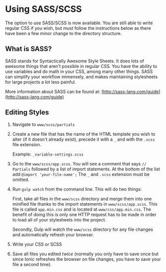 # Using SASS/SCSS

The option to use SASS/SCSS is now available. You are still able to write regular CSS if you wish, but must follow the instructions below as there have been a few minor change to the directory structure.

## What is SASS?
SASS stands for Syntactically Awesome Style Sheets. It does lots of awesome things that aren't possible in regular CSS. You have the ability to use variables and do math in your CSS, among many other things. SASS can simplify your workflow immensely, and makes maintaining stylesheets for large projects a lot less painful. 

More information about SASS can be found at: [http://sass-lang.com/guide](http://sass-lang.com/guide)

## Editing Styles
1. Navigate to `www/scss/partials`
2. Create a new file that has the name of the HTML template you wish to alter (if it doesn't already exist), precede it with a `_` and with the `.scss` file extension.

    Example: `_variable-settings.scss`

3. Go to the `www/scss/app.scss`. You will see a comment that says `// Partials` followed by a list of import statements. At the bottom of the list add `@import 'your-file-name';` The `_` and `.scss` extension must be omitted. 
4. Run `gulp watch` from the command line. This will do two things:

    First, take all files in the `www/scss` directory and merge them into one minified file thanks to the import statements in `www/scss/app.scss`. This file is called `app.min.css` and is located at `www/css/app.min.css`. The benefit of doing this is only one HTTP request has to be made in order to load all of your stylesheets into the project.

    Secondly, Gulp will watch the `www/scss` directory for any file changes and automatically refresh your browser.

5. Write your CSS or SCSS
6. Save all files you edited *twice* (normally you only have to save once but since Ionic refreshes the browser on file changes, you have to save your file a second time).



